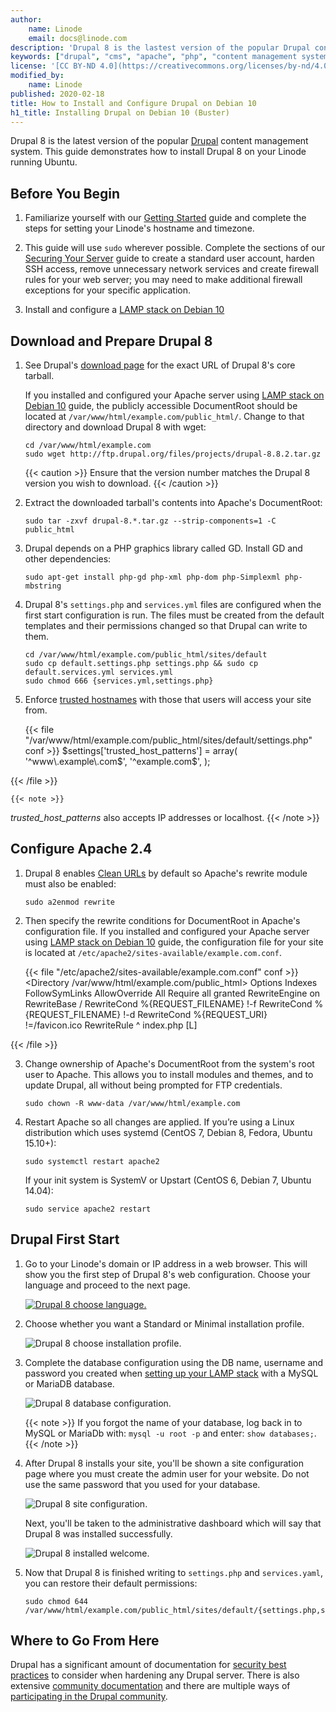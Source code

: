 ```yaml
---
author:
    name: Linode
    email: docs@linode.com
description: 'Drupal 8 is the lastest version of the popular Drupal content management system. This guide will show you how to install, configure, and optimize the Drupal CMS on your Linode so you can begin developing your own websites.'
keywords: ["drupal", "cms", "apache", "php", "content management system", "drupal 8"]
license: '[CC BY-ND 4.0](https://creativecommons.org/licenses/by-nd/4.0)'
modified_by:
    name: Linode
published: 2020-02-18
title: How to Install and Configure Drupal on Debian 10
h1_title: Installing Drupal on Debian 10 (Buster)
---
```


Drupal 8 is the latest version of the popular [Drupal](https://www.drupal.org/) content management system. This guide demonstrates how to install Drupal 8 on your Linode running Ubuntu.


## Before You Begin

1.  Familiarize yourself with our [Getting Started](/docs/getting-started) guide and complete the steps for setting your Linode's hostname and timezone.

2.  This guide will use `sudo` wherever possible. Complete the sections of our [Securing Your Server](/docs/security/securing-your-server) guide to create a standard user account, harden SSH access, remove unnecessary network services and create firewall rules for your web server; you may need to make additional firewall exceptions for your specific application.

3.  Install and configure a [LAMP stack on Debian 10](/docs/web-servers/lamp/install-lamp-stack-on-debian-10-buster)


## Download and Prepare Drupal 8

1.  See Drupal's [download page](https://www.drupal.org/project/drupal) for the exact URL of Drupal 8's core tarball.

    If you installed and configured your Apache server using [LAMP stack on Debian 10](/docs/web-servers/lamp/install-lamp-stack-on-debian-10-buster) guide, the publicly accessible DocumentRoot should be located at `/var/www/html/example.com/public_html/`. Change to that directory and download Drupal 8 with wget:

        cd /var/www/html/example.com
        sudo wget http://ftp.drupal.org/files/projects/drupal-8.8.2.tar.gz

    {{< caution >}}
Ensure that the version number matches the Drupal 8 version you wish to download.
{{< /caution >}}

2.  Extract the downloaded tarball's contents into Apache's DocumentRoot:

        sudo tar -zxvf drupal-8.*.tar.gz --strip-components=1 -C public_html

3.  Drupal depends on a PHP graphics library called GD. Install GD and other dependencies:

        sudo apt-get install php-gd php-xml php-dom php-Simplexml php-mbstring

4.  Drupal 8's `settings.php` and `services.yml` files are configured when the first start configuration is run. The files must be created from the default templates and their permissions changed so that Drupal can write to them.

        cd /var/www/html/example.com/public_html/sites/default
        sudo cp default.settings.php settings.php && sudo cp default.services.yml services.yml
        sudo chmod 666 {services.yml,settings.php}

5.  Enforce [trusted hostnames](https://www.drupal.org/node/2410395) with those that users will access your site from.

    {{< file "/var/www/html/example.com/public_html/sites/default/settings.php" conf >}}
$settings['trusted_host_patterns'] = array(
  '^www\.example\.com$',
  '^example\.com$',
  );

{{< /file >}}


    {{< note >}}
*trusted_host_patterns* also accepts IP addresses or localhost.
{{< /note >}}

## Configure Apache 2.4

1.  Drupal 8 enables [Clean URLs](https://www.drupal.org/getting-started/clean-urls) by default so Apache's rewrite module must also be enabled:

        sudo a2enmod rewrite

2.  Then specify the rewrite conditions for DocumentRoot in Apache's configuration file.
    If you installed and configured your Apache server using [LAMP stack on Debian 10](/docs/web-servers/lamp/install-lamp-stack-on-debian-10) guide, the configuration file for your site is located at `/etc/apache2/sites-available/example.com.conf`.

    {{< file "/etc/apache2/sites-available/example.com.conf" conf >}}
<Directory /var/www/html/example.com/public_html>
Options Indexes FollowSymLinks
AllowOverride All
Require all granted
  RewriteEngine on
    RewriteBase /
    RewriteCond %{REQUEST_FILENAME} !-f
    RewriteCond %{REQUEST_FILENAME} !-d
    RewriteCond %{REQUEST_URI} !=/favicon.ico
    RewriteRule ^ index.php [L]
</Directory>

{{< /file >}}


3.  Change ownership of Apache's DocumentRoot from the system's root user to Apache. This allows you to install modules and themes, and to update Drupal, all without being prompted for FTP credentials.

        sudo chown -R www-data /var/www/html/example.com

4.  Restart Apache so all changes are applied. If you’re using a Linux distribution which uses systemd (CentOS 7, Debian 8, Fedora, Ubuntu 15.10+):

        sudo systemctl restart apache2

    If your init system is SystemV or Upstart (CentOS 6, Debian 7, Ubuntu 14.04):

        sudo service apache2 restart

## Drupal First Start

1.  Go to your Linode's domain or IP address in a web browser. This will show you the first step of Drupal 8's web configuration. Choose your language and proceed to the next page.

    [![Drupal 8 choose language.](drupal-choose-language-small.png)](drupal-choose-language.png)

2.  Choose whether you want a Standard or Minimal installation profile.

    ![Drupal 8 choose installation profile.](drupal-choose-installation-profile.png)

3.  Complete the database configuration using the DB name, username and password you created when [setting up your LAMP stack](/docs/web-servers/lamp/install-lamp-stack-on-debian-10) with a MySQL or MariaDB database.

    ![Drupal 8 database configuration.](drupal-database-configuration.png)

    {{< note >}}
If you forgot the name of your database, log back in to MySQL or MariaDb with: `mysql -u root -p` and enter: `show databases;`.
{{< /note >}}

4.  After Drupal 8 installs your site, you'll be shown a site configuration page where you must create the admin user for your website. Do not use the same password that you used for your database.

    ![Drupal 8 site configuration.](drupal-site-configuration.png)

    Next, you'll be taken to the administrative dashboard which will say that Drupal 8 was installed successfully.

    ![Drupal 8 installed welcome.](drupal-installed-welcome.png)

5.  Now that Drupal 8 is finished writing to `settings.php` and `services.yaml`, you can restore their default permissions:

        sudo chmod 644 /var/www/html/example.com/public_html/sites/default/{settings.php,services.yml}

## Where to Go From Here

Drupal has a significant amount of documentation for [security best practices](https://www.drupal.org/security/secure-configuration) to consider when hardening any Drupal server. There is also extensive [community documentation](https://www.drupal.org/documentation) and there are multiple ways of [participating in the Drupal community](https://www.drupal.org/community).
